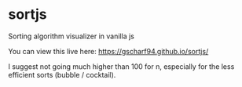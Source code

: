 # sortjs
Sorting algorithm visualizer in vanilla js

You can view this live here: https://gscharf94.github.io/sortjs/

I suggest not going much higher than 100 for n, especially for the less efficient sorts (bubble / cocktail).
